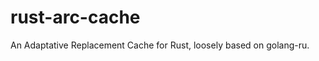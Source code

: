 rust-arc-cache
==============

An Adaptative Replacement Cache for Rust, loosely based on golang-ru.
